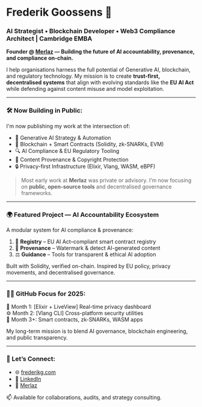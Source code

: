 # Frederik Goossens 👋

### AI Strategist • Blockchain Developer • Web3 Compliance Architect | Cambridge EMBA

**Founder @ [Merlaz](https://merlaz.com) — Building the future of AI accountability, provenance, and compliance on-chain.**

I help organisations harness the full potential of Generative AI, blockchain, and regulatory technology. My mission is to create **trust-first, decentralised systems** that align with evolving standards like the **EU AI Act** while defending against content misuse and model exploitation.

---

### 🛠️ Now Building in Public:

I'm now publishing my work at the intersection of:
- 🧠 Generative AI Strategy & Automation
- 🔗 Blockchain + Smart Contracts (Solidity, zk-SNARKs, EVM)
- 🔍 AI Compliance & EU Regulatory Tooling
- 🧾 Content Provenance & Copyright Protection
- 🔒 Privacy-first Infrastructure (Elixir, Vlang, WASM, eBPF)

> Most early work at **Merlaz** was private or advisory. I’m now focusing on **public, open-source tools** and decentralised governance frameworks.

---

### 🌍 Featured Project — **AI Accountability Ecosystem**

A modular system for AI compliance & provenance:
1. 🧾 **Registry** – EU AI Act–compliant smart contract registry  
2. 🧬 **Provenance** – Watermark & detect AI-generated content  
3. ⚖️ **Guidance** – Tools for transparent & ethical AI adoption

Built with Solidity, verified on-chain. Inspired by EU policy, privacy movements, and decentralised governance.

---

### 👨‍💻 GitHub Focus for 2025:

🔧 Month 1: [Elixir + LiveView] Real-time privacy dashboard  
⚙️ Month 2: [Vlang CLI] Cross-platform security utilities  
🔐 Month 3+: Smart contracts, zk-SNARKs, WASM apps  

My long-term mission is to blend AI governance, blockchain engineering, and public transparency.

---

### 🔗 Let’s Connect:

- 🌐 [frederikg.com](https://frederikg.com)  
- 💼 [LinkedIn](https://www.linkedin.com/in/frederikgoossens/)  
- 🚀 [Merlaz](https://merlaz.com)

📫 Available for collaborations, audits, and strategy consulting.  
